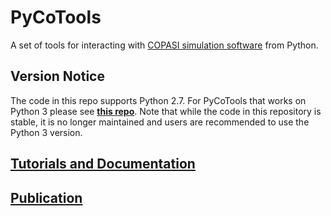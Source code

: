 # PyCoTools

A set of tools for interacting with [COPASI simulation software](http://copasi.org/) from Python. 

## Version Notice

The code in this repo supports Python 2.7. For PyCoTools that works on Python 3 please see [<b>this repo</b>](https://github.com/CiaranWelsh/pycotools3). Note that while the code in this repository is stable, it is no longer maintained and users are recommended to use the Python 3 version.  


## [Tutorials and Documentation](https://pycotools.readthedocs.io/en/latest/)

## <a href=https://academic.oup.com/bioinformatics/advance-article/doi/10.1093/bioinformatics/bty409/5001390>Publication</a>









